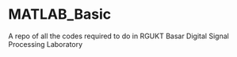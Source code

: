 # MATLAB_Basic
A repo of all the codes required to do in RGUKT Basar Digital Signal Processing Laboratory
